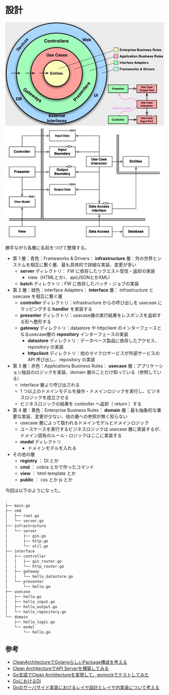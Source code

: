 # 設計

<img src="./img/CleanArchitecture-Uncle-Bob.jpg" />
<img src="./img/Flow-Of-Control.jpg" />

勝手ながら各層に名前をつけて整理する。

- 第 1 層：青色：Frameworks & Drivers： **infrastructure** 層：外の世界とシステムを相互に繋ぐ層、最も具体的で詳細な実装、変更が多い
    - **server** ディレクトリ： FW に依存したリクエスト受信・返却の実装
        - view（HTMLとか）、api(JSONとかXML)
    - **batch** ディレクトリ：FW に依存したバッチ・ジョブの実装
- 第 2 層：緑色：interface Adapters： **interface** 層： infrastructure と usecase を相互に繋ぐ層
    - **controller** ディレクトリ：infrastructure からの呼び出しを usecase にマッピングする **handler** を実装する
	- **presenter** ディレクトリ：usecase層の実行結果をレスポンスを返却する形へ整形する
    - **gateway** ディレクトリ：datastore や httpclient のインターフェースとなるusecase層の **repository** インターフェースの実装
	    - **datastore** ディレクトリ：データベース製品に依存したアクセス、 repository の実装
		- **httpclient** ディレクトリ：他のマイクロサービスが外部サービスの API 呼び出し、 repository の実装
- 第 3 層：赤色：Applications Business Rules： **usecase** 層：アプリケーション独自のロジックを実装、domain 層のことだけ知っている（参照している）
    - interface 層より呼び出される
	- 1 つ以上のドメインモデルを操作・ドメインロジックを実行し、ビジネスロジックを成立させる
	- ビジネスロジックの結果を controller へ返却（ return ）する
- 第 4 層：黄色：Enterprise Business Rules： **domain** 層：最も抽象的な重要な実装、変更が少ない、他の層への参照が無く知らない
    - usecase 層によって扱われるドメインモデルとドメインロジック
    - ユースケースを実行するビジネスロジックは usecase 層に実装するが、ドメイン固有のルール・ロジックはここに実装する
	- **model** ディレクトリ
	    - ドメインモデルを入れる
- その他の層
    - **registry** ： DI とか
    - **cmd** ： cobra とかで作ったコマンド
    - **view** ： html template とか
    - **public** ： css とか js とか

今回は以下のようになった。

```
.
├── main.go
├── cmd
│   ├── root.go
│   └── server.go
├── infrastructure
│   └── server
│       ├── gin.go
│       ├── http.go
│       └── util.go
├── interface
│   ├── controller
│   │   ├── gin_router.go
│   │   └── http_router.go
│   ├── gateway
│   │   └── hello_datastore.go
│   └── presenter
│       └── hello.go
├── usecase
│   ├── hello.go
│   ├── hello_input.go
│   ├── hello_output.go
│   └── hello_repository.go
└── domain
    ├── hello_logic.go
    └── model
        └── hello.go
```

## 参考

- [CleanArchitectureでGolangらしいPackage構成を考える](https://qiita.com/inosy22/items/ce4a6ea7545c5cefd24b)
- [Clean ArchitectureでAPI Serverを構築してみる](https://qiita.com/hirotakan/items/698c1f5773a3cca6193e)
- [Go言語でClean Architectureを実現して、gomockでテストしてみた](https://qiita.com/ogady/items/34aae1b2af3080e0fec4)
- [GoにおけるDI](http://inukirom.hatenablog.com/entry/di-in-go)
- [Goのサーバサイド実装におけるレイヤ設計とレイヤ内実装について考える](https://www.slideshare.net/pospome/go-80591000)